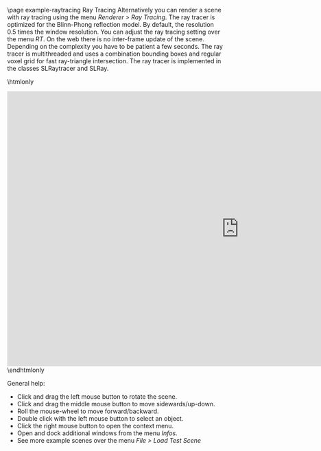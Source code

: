 \page example-raytracing Ray Tracing
Alternatively you can render a scene with ray tracing using the menu *Renderer > Ray Tracing*.
The ray tracer is optimized for the Blinn-Phong reflection model. 
By default, the resolution 0.5 times the window resolution. You can adjust the ray tracing setting over the menu *RT*.
On the web there is no inter-frame update of the scene. Depending on the complexity you have to be patient a few seconds. 
The ray tracer is multithreaded and uses a combination bounding boxes and regular voxel grid for fast ray-triangle intersection.
The ray tracer is implemented in the classes SLRaytracer and SLRay.

\htmlonly
<iframe src="https://pallas.ti.bfh.ch/slproject?scene=64" width="1080" height="640" frameBorder="0"></iframe>
\endhtmlonly

General help:
<ul>
  <li>Click and drag the left mouse button to rotate the scene.</li>
  <li>Click and drag the middle mouse button to move sidewards/up-down.</li>
  <li>Roll the mouse-wheel to move forward/backward.</li>
  <li>Double click with the left mouse button to select an object.</li>
  <li>Click the right mouse button to open the context menu.</li>
  <li>Open and dock additional windows from the menu <em>Infos</em>.</li>
  <li>See more example scenes over the menu <em>File > Load Test Scene</em></li>
</ul>